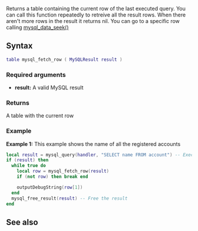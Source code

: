 <pageclass class="#AA7592" subcaption="MTA-MySQL Module"></pageclass>

Returns a table containing the current row of the last executed query. You can call this function repeatedly to retreive all the result rows. When there aren't more rows in the result it returns nil. You can go to a specific row calling [mysql\_data\_seek()](/docs/modules/mta-mysql/mysql_data_seek.md "wikilink")

Syntax
------

``` lua
table mysql_fetch_row ( MySQLResult result )
```

### Required arguments

-   **result:** A valid MySQL result

### Returns

A table with the current row

### Example

**Example 1:** This example shows the name of all the registered accounts

``` lua
local result = mysql_query(handler, "SELECT name FROM account") -- Execute the query
if (result) then
  while true do
    local row = mysql_fetch_row(result)
    if (not row) then break end

    outputDebugString(row[1])
  end
  mysql_free_result(result) -- Free the result
end
```

See also
--------
